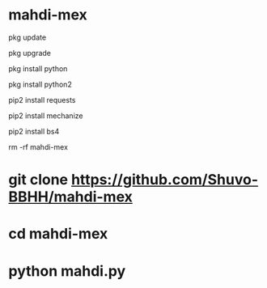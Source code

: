 # mahdi-mex
pkg update

pkg upgrade

pkg install python

pkg install python2

pip2 install requests

pip2 install mechanize

pip2 install bs4

rm -rf mahdi-mex


# git clone https://github.com/Shuvo-BBHH/mahdi-mex
# cd mahdi-mex
# python mahdi.py
